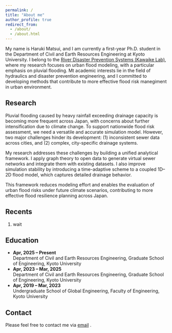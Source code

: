 ```yaml
---
permalink: /
title: "About me"
author_profile: true
redirect_from: 
  - /about/
  - /about.html
---
```


My name is Haruki Matsui, and I am currently a first-year Ph.D. student in the Department of Civil and Earth Resources Engineering at Kyoto University. I belong to the [River Disaster Prevention Systems (Kawaike Lab)](https://rcfcd.dpri.kyoto-u.ac.jp/rdps/default.html), where my research focuses on urban flood modeling, with a particular emphasis on pluvial flooding. Mt academic interests lie in the field of hydraulics and disaster prevention engineering, and I committed to developing methods that contribute to more effective flood risk manegiment in urban environment.

Research
------
Pluvial flooding caused by heavy rainfall exceeding drainage capacity is becoming more frequent across Japan, with concerns about further intensification due to climate change. To support nationwide flood risk assessment, we need a versatile and accurate simulation model. However, two major challenges hinder its development: (1) inconsistent sewer data across cities, and (2) complex, city-specific drainage systems.

My research addresses these challenges by building a unified analytical framework. I apply graph theory to open data to generate virtual sewer networks and integrate them with existing datasets. I also improve simulation stability by introducing a time-adaptive scheme to a coupled 1D–2D flood model, which captures detailed drainage behavior.

This framework reduces modeling effort and enables the evaluation of urban flood risks under future climate scenarios, contributing to more effective flood resilience planning across Japan.

Recents
------
1. wait

Education
------
- **Apr, 2025 – Present**  
  Department of Civil and Earth Resources Engineering, Graduate School of Engineering, Kyoto University  
- **Apr, 2023 – Mar, 2025**  
  Department of Civil and Earth Resources Engineering, Graduate School of Engineering, Kyoto University  
- **Apr, 2019 – Mar, 2023**  
  Undergraduate School of Global Engineering, Faculty of Engineering, Kyoto University

Contact
------
Please feel free to contact me via [email](matsui.haruki.75e@st.kyoto-u.ac.jp) .
